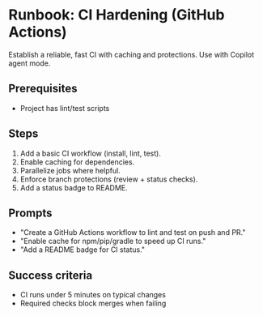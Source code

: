 # Runbook: CI Hardening (GitHub Actions)

Establish a reliable, fast CI with caching and protections.
Use with Copilot agent mode.

## Prerequisites

- Project has lint/test scripts

## Steps

1. Add a basic CI workflow (install, lint, test).
2. Enable caching for dependencies.
3. Parallelize jobs where helpful.
4. Enforce branch protections (review + status checks).
5. Add a status badge to README.

## Prompts

- "Create a GitHub Actions workflow to lint and test on push and PR."
- "Enable cache for npm/pip/gradle to speed up CI runs."
- "Add a README badge for CI status."

## Success criteria

- CI runs under 5 minutes on typical changes
- Required checks block merges when failing
